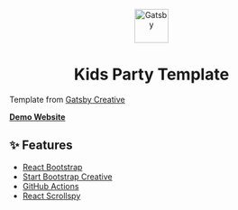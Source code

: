 <p align="center">
  <a href="https://www.gatsbyjs.org">
    <img alt="Gatsby"  src="https://i.ibb.co/5TnfLLS/kids.png" width="60" />
  </a>
</p>
<h1 align="center">
  Kids Party Template
</h1>

Template from [Gatsby Creative](https://github.com/JohnJKerr/gatsby-creative)

[**Demo Website**](https://johnjkerr.github.io/gatsby-creative)

## ✨ Features

- [React Bootstrap](https://react-bootstrap.github.io)
- [Start Bootstrap Creative](https://startbootstrap.com/previews/creative)
- [GitHub Actions](https://github.com/features/actions)
- [React Scrollspy](https://github.com/makotot/react-scrollspy)
